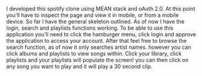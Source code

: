 I developed this spotify clone using MEAN stack and oAuth 2.0. At this point you'll have to inspect the page and view it in 
mobile, or from a mobile device. So far I have the general skeleton outlined. As of now I have the login, search and playlists
functions working. To be able to use this application you'll need to click the hamburger menu, click login and approve the application to access your account. After that feel free to browse the search function, as of now it only searches artist names. however you can click albums and playlists to view songs within. Click your library, click playlists and your playlists will populate the screen! you can then click on any song you want to play and it will play a 30 second clip.
